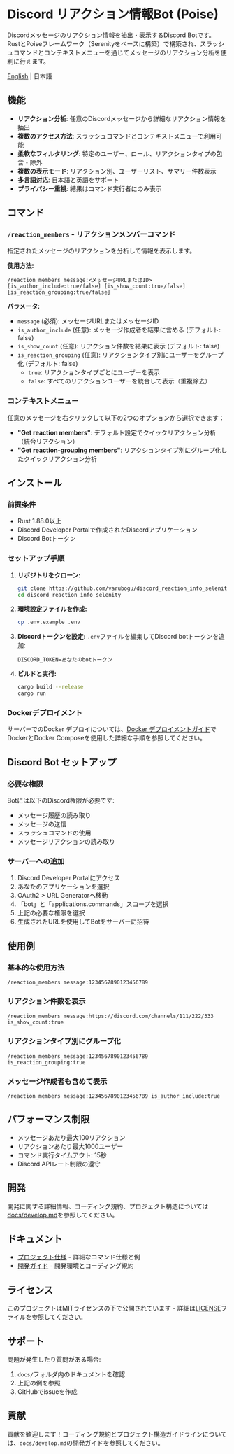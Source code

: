# Discord リアクション情報Bot (Poise)

Discordメッセージのリアクション情報を抽出・表示するDiscord Botです。RustとPoiseフレームワーク（Serenityをベースに構築）で構築され、スラッシュコマンドとコンテキストメニューを通じてメッセージのリアクション分析を便利に行えます。

[English](README.md) | 日本語

## 機能

- **リアクション分析**: 任意のDiscordメッセージから詳細なリアクション情報を抽出
- **複数のアクセス方法**: スラッシュコマンドとコンテキストメニューで利用可能
- **柔軟なフィルタリング**: 特定のユーザー、ロール、リアクションタイプの包含・除外
- **複数の表示モード**: リアクション別、ユーザーリスト、サマリー件数表示
- **多言語対応**: 日本語と英語をサポート
- **プライバシー重視**: 結果はコマンド実行者にのみ表示

## コマンド

### `/reaction_members` - リアクションメンバーコマンド

指定されたメッセージのリアクションを分析して情報を表示します。

**使用方法:**
```
/reaction_members message:<メッセージURLまたはID> [is_author_include:true/false] [is_show_count:true/false] [is_reaction_grouping:true/false]
```

**パラメータ:**
- `message` (必須): メッセージURLまたはメッセージID
- `is_author_include` (任意): メッセージ作成者を結果に含める (デフォルト: false)
- `is_show_count` (任意): リアクション件数を結果に表示 (デフォルト: false)
- `is_reaction_grouping` (任意): リアクションタイプ別にユーザーをグループ化 (デフォルト: false)
  - `true`: リアクションタイプごとにユーザーを表示
  - `false`: すべてのリアクションユーザーを統合して表示（重複除去）

### コンテキストメニュー

任意のメッセージを右クリックして以下の2つのオプションから選択できます：
- **"Get reaction members"**: デフォルト設定でクイックリアクション分析（統合リアクション）
- **"Get reaction-grouping members"**: リアクションタイプ別にグループ化したクイックリアクション分析

## インストール

### 前提条件

- Rust 1.88.0以上
- Discord Developer Portalで作成されたDiscordアプリケーション
- Discord Botトークン

### セットアップ手順

1. **リポジトリをクローン:**
   ```bash
   git clone https://github.com/varubogu/discord_reaction_info_selenity.git
   cd discord_reaction_info_selenity
   ```

2. **環境設定ファイルを作成:**
   ```bash
   cp .env.example .env
   ```
   
3. **Discordトークンを設定:**
   `.env`ファイルを編集してDiscord botトークンを追加:
   ```
   DISCORD_TOKEN=あなたのbotトークン
   ```

4. **ビルドと実行:**
   ```bash
   cargo build --release
   cargo run
   ```

### Dockerデプロイメント

サーバーでのDocker デプロイについては、[Docker デプロイメントガイド](docs/ja/docker-deploy.md)でDockerとDocker Composeを使用した詳細な手順を参照してください。

## Discord Bot セットアップ

### 必要な権限

Botには以下のDiscord権限が必要です:
- メッセージ履歴の読み取り
- メッセージの送信
- スラッシュコマンドの使用
- メッセージリアクションの読み取り

### サーバーへの追加

1. Discord Developer Portalにアクセス
2. あなたのアプリケーションを選択
3. OAuth2 > URL Generatorへ移動
4. 「bot」と「applications.commands」スコープを選択
5. 上記の必要な権限を選択
6. 生成されたURLを使用してBotをサーバーに招待

## 使用例

### 基本的な使用方法
```
/reaction_members message:1234567890123456789
```

### リアクション件数を表示
```
/reaction_members message:https://discord.com/channels/111/222/333 is_show_count:true
```

### リアクションタイプ別にグループ化
```
/reaction_members message:1234567890123456789 is_reaction_grouping:true
```

### メッセージ作成者も含めて表示
```
/reaction_members message:1234567890123456789 is_author_include:true
```

## パフォーマンス制限

- メッセージあたり最大100リアクション
- リアクションあたり最大1000ユーザー
- コマンド実行タイムアウト: 15秒
- Discord APIレート制限の遵守

## 開発

開発に関する詳細情報、コーディング規約、プロジェクト構造については[docs/develop.md](docs/ja/develop.md)を参照してください。

## ドキュメント

- [プロジェクト仕様](docs/ja/spec.md) - 詳細なコマンド仕様と例
- [開発ガイド](docs/ja/develop.md) - 開発環境とコーディング規約

## ライセンス

このプロジェクトはMITライセンスの下で公開されています - 詳細は[LICENSE](LICENSE)ファイルを参照してください。

## サポート

問題が発生したり質問がある場合:
1. `docs/`フォルダ内のドキュメントを確認
2. 上記の例を参照
3. GitHubでissueを作成

## 貢献

貢献を歓迎します！コーディング規約とプロジェクト構造ガイドラインについては、`docs/develop.md`の開発ガイドを参照してください。


